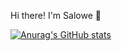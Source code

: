 Hi there! I'm Salowe 👋

[![Anurag's GitHub stats](https://github-readme-stats.vercel.app/api?username=Salowe1&show_icons==true&theme=dark)](https://github.com/Salowe1/github-readme-stats)


